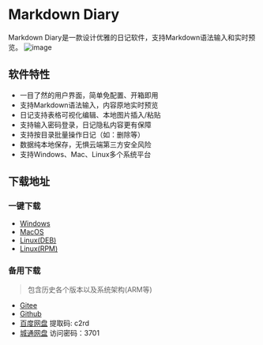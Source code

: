# Markdown Diary

Markdown Diary是一款设计优雅的日记软件，支持Markdown语法输入和实时预览。
![image](https://github.com/stevobm/md-diary-releases/assets/5198256/159eb128-8782-4287-83d5-ec438b2355c6)

## 软件特性

- 一目了然的用户界面，简单免配置、开箱即用
- 支持Markdown语法输入，内容原地实时预览
- 日记支持表格可视化编辑、本地图片插入/粘贴
- 支持输入密码登录，日记隐私内容更有保障
- 支持按目录批量操作日记（如：删除等）
- 数据纯本地保存，无惧云端第三方安全风险
- 支持Windows、Mac、Linux多个系统平台

## 下载地址

### 一键下载

- [Windows](https://gitee.com/stevobm/md-diary-release/releases/download/latest/md-diary-0.2.12-setup.exe)
- [MacOS](https://gitee.com/stevobm/md-diary-release/releases/download/latest/md-diary-0.2.12-x64-mac.dmg)
- [Linux(DEB)](https://gitee.com/stevobm/md-diary-release/releases/download/latest/md-diary_0.2.12_amd64.deb)
- [Linux(RPM)](https://gitee.com/stevobm/md-diary-release/releases/download/latest/md-diary-0.2.12.x86_64.rpm)

### 备用下载

> 包含历史各个版本以及系统架构(ARM等)

- [Gitee](https://gitee.com/stevobm/md-diary-release/releases/tag/latest)
- [Github](https://github.com/stevobm/md-diary-releases/releases/latest)
- [百度网盘](https://pan.baidu.com/s/1M1OeMXaWnTr8f0_oXtR08Q?pwd=c2rd) 提取码: c2rd
- [城通网盘](https://url43.ctfile.com/d/3173743-57977955-91e7e2?p=3701) 访问密码：3701
